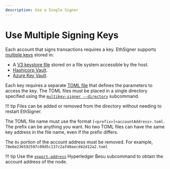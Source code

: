 ```yaml
---
description: Use a Single Signer
---
```


# Use Multiple Signing Keys

Each account that signs transactions requires a key. EthSigner supports [multiple keys](../Tutorials/Multifile.md) stored in:

* A [V3 keystore file](../Tutorials/Multifile.md##create-password-and-key-files) stored on a file system accessible by the host.
* [Hashicorp Vault](../HowTo/Store-Keys/Use-Hashicorp.md).
* [Azure Key Vault](../HowTo/Store-Keys/Use-Azure.md).

Each key requires a separate [TOML file](../Reference/Multikey-Parameters.md) that defines the parameters to access the key. The TOML files must
be placed in a single directory specified using the [`multikey-signer --directory`](../Reference/CLI/CLI-Syntax.md#multikey-options) subcommand.

!!! tip
    Files can be added or removed from the directory without needing to restart EthSigner.

The TOML file name must use the format `[<prefix>]<accountAddress>.toml`. The prefix can be anything you want.
No two TOML files can have the same key address in the file name, even if the prefix differs.

The `0x` portion of the account address must be removed.
For example, `78e6e236592597c09d5c137c2af40aecd42d12a2.toml`

!!! tip
    Use the [`export-address`](https://besu.hyperledger.org/en/latest/Reference/CLI/CLI-Subcommands/#export-address)
    Hyperledger Besu subcommand to obtain the account address of the node.
